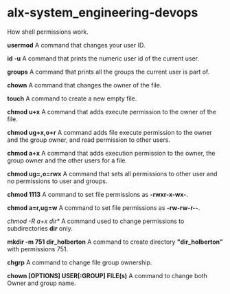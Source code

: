 # alx-system_engineering-devops
How shell permissions work.

**usermod** A command that changes your user ID.

**id -u** A command that prints the numeric user id of the current user.

**groups** A command that prints all the groups the current user is part of.

**chown** A command that changes the owner of the file.

**touch** A command to create a new empty file. 

**chmod u+x** A command that adds execute permission to the owner of the file.

**chmod ug+x,o+r** A command adds file execute permission to the owner and the group owner, and read permission to other users.

**chmod a+x** A command that adds execution permission to the owner, the group owner and the other users for a file.

**chmod ug=,o=rwx** A command that sets all permissions to other user and no permissions to user and groups.

**chmod 1113** A command to set file permissions as **-rwxr-x-wx-**.

**chmod a=r,ug=w** A command to set file permissions as **-rw-rw-r--**.

_chmod -R a+x dir*_ A command used to change permissions to subdirectories **dir**  only.

**mkdir -m 751 dir_holberton** A command to create directory **"dir_holberton"** with permissions 751.

**chgrp** A command to change file group ownership.

**chown [OPTIONS] USER[:GROUP] FILE(s)** A command to change both Owner and group name.





